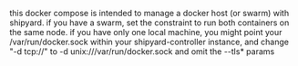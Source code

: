 this docker compose is intended to manage a docker host (or swarm) with shipyard. if you have a swarm, set the constraint to run both containers on the same node. if you have only one local machine, you might point your /var/run/docker.sock within your shipyard-controller instance, and change "-d tcp://" to -d unix:///var/run/docker.sock and omit the --tls* params
